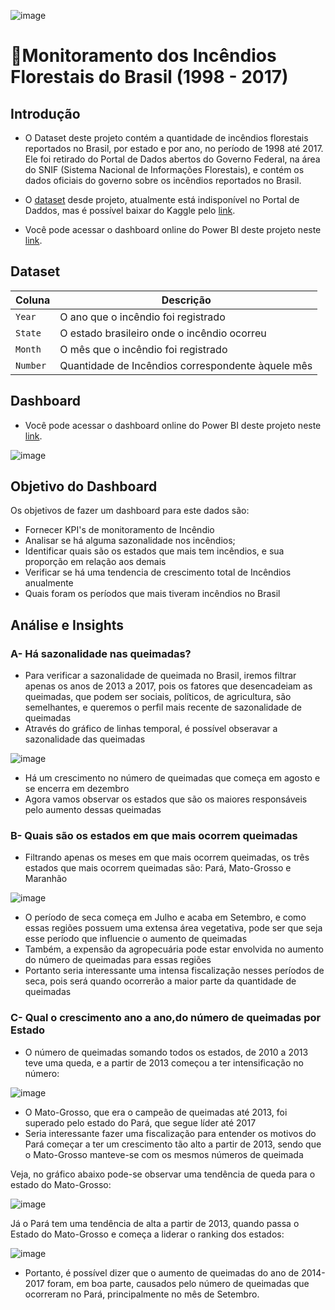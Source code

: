 ![image](https://github.com/user-attachments/assets/558b3152-b4fc-42a0-82f1-5ed56413e704)


# 🌳Monitoramento dos Incêndios Florestais do Brasil (1998 - 2017)

## Introdução
- O Dataset deste projeto contém a quantidade de incêndios florestais reportados no Brasil, por estado e por ano, no período de 1998 até 2017. Ele foi retirado do Portal de Dados abertos do Governo Federal, na área do SNIF (Sistema Nacional de Informações Florestais), e contém os dados oficiais do governo sobre os incêndios reportados no Brasil.
- O [dataset](https://github.com/massis93/Projetos_Analise_Dados/blob/main/PowerBI/Monitoramento%20Inc%C3%AAndios%20Brasil/amazon.csv) desde projeto, atualmente está indisponível no Portal de Daddos, mas é possível baixar do Kaggle pelo [link](https://www.kaggle.com/datasets/gustavomodelli/forest-fires-in-brazil).

- Você pode acessar o dashboard online do Power BI deste projeto neste [link](https://app.powerbi.com/view?r=eyJrIjoiNzE5Njk0MzYtZWE5Yy00NzMzLTkwZjktYzYwNTZiZTAyNDQ0IiwidCI6IjRmZDUyYzZkLTcwMDctNDc1NS04NWZhLTI1Zjg2ZTcxYWVjNyJ9).

## Dataset

| Coluna          | Descrição                                                  
|-|-|
| `Year`    	  | O ano que o incêndio foi registrado                            
| `State`        | O estado brasileiro onde o incêndio ocorreu                                                   
| `Month` | O mês que o incêndio foi registrado                                                    
| `Number`       | Quantidade de Incêndios correspondente àquele mês  



## Dashboard 

- Você pode acessar o dashboard online do Power BI deste projeto neste [link](https://app.powerbi.com/view?r=eyJrIjoiNzE5Njk0MzYtZWE5Yy00NzMzLTkwZjktYzYwNTZiZTAyNDQ0IiwidCI6IjRmZDUyYzZkLTcwMDctNDc1NS04NWZhLTI1Zjg2ZTcxYWVjNyJ9).


![image](https://github.com/user-attachments/assets/3c52a74f-2501-412c-b258-675af0a3e584)






## Objetivo do Dashboard
Os objetivos de fazer um dashboard para este dados são:
- Fornecer KPI's de monitoramento de Incêndio
- Analisar se há alguma sazonalidade nos incêndios;
- Identificar quais são os estados que mais tem incêndios, e sua proporção em relação aos demais
- Verificar se há uma tendencia de crescimento total de Incêndios anualmente
- Quais foram os períodos que mais tiveram incêndios no Brasil



## Análise e Insights


###  A- Há sazonalidade nas queimadas?
- Para verificar a sazonalidade de queimada no Brasil, iremos filtrar apenas os anos de 2013 a 2017, pois os fatores que desencadeiam as queimadas, que podem ser sociais, políticos, de agricultura, são semelhantes, e queremos o perfil mais recente de sazonalidade de queimadas 
- Através do gráfico de linhas temporal, é possível obseravar a sazonalidade das queimadas

![image](https://github.com/user-attachments/assets/cb8e0163-c33d-44f2-8169-2c82e33108f4)

- Há um crescimento no número de queimadas que começa em agosto e se encerra em dezembro
- Agora vamos observar os estados que são os maiores responsáveis pelo aumento dessas queimadas

### B- Quais são os estados em que mais ocorrem queimadas
- Filtrando apenas os meses em que mais ocorrem queimadas, os três estados que mais ocorrem queimadas são: Pará, Mato-Grosso e Maranhão

![image](https://github.com/user-attachments/assets/be5f117d-5749-437f-b40f-f55f64aaa9b0)

- O período de seca começa em Julho e acaba em Setembro, e como essas regiões possuem uma extensa área vegetativa, pode ser que seja esse período que influencie o aumento de queimadas
- Também, a expensão da agropecuária pode estar envolvida no aumento do número de queimadas para essas regiões
- Portanto seria interessante uma intensa fiscalização nesses períodos de seca, pois será quando ocorrerão a maior parte da quantidade de queimadas

### C- Qual o crescimento ano a ano,do número de queimadas por Estado
- O número de queimadas somando todos os estados, de 2010 a 2013 teve uma queda, e a partir de 2013 começou a ter intensificação no número:

![image](https://github.com/user-attachments/assets/7d68a9b3-40e0-41e9-8cce-0663620677c8)

- O Mato-Grosso, que era o campeão de queimadas até 2013, foi superado pelo estado do Pará, que segue líder até 2017
- Seria interessante fazer uma fiscalização para entender os motivos do Pará começar a ter um crescimento tão alto a partir de 2013, sendo que o Mato-Grosso manteve-se com os mesmos números de queimada

Veja, no gráfico abaixo pode-se observar uma tendência de queda para o estado do Mato-Grosso:

![image](https://github.com/user-attachments/assets/04a67946-f865-4797-93eb-0505b1b0f675)

Já o Pará tem uma tendência de alta a partir de 2013, quando passa o Estado do Mato-Grosso e começa a liderar o ranking dos estados:

![image](https://github.com/user-attachments/assets/633d563c-d649-431e-a74a-29e7b5bc8593)

- Portanto, é possível dizer que o aumento de queimadas do ano de 2014-2017 foram, em boa parte, causados pelo número de queimadas que ocorreram no Pará, principalmente no mês de Setembro.









